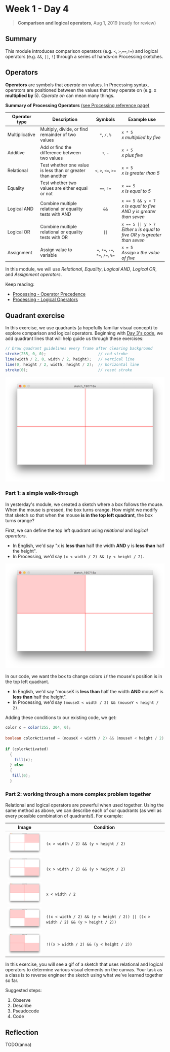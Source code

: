 # Week 1 - Day 4

> **Comparison and logical operators**, Aug 1, 2019 (ready for review)


## Summary
This module introduces comparison operators (e.g. `<`, `>`,`==`,`!=`) and logical operators (e.g. `&&`, `||`, `!`) through a series of hands-on Processing sketches.


## Operators

**Operators** are symbols that *operate* on values. In Processing syntax, operators are positioned between the values that they operate on (e.g. x **multiplied by** 5). *Operate on* can mean many things.

**Summary of Processing Operators** [(see Processing reference page)][1]

| Operator type  | Description | Symbols | Example use |
| -------------- | ----------- | :------:| ------- |
| Multiplicative | Multiply, divide, or find remainder of two values | `*`, `/`, `%` | `x * 5` <br> *x multiplied by five* |
| Additive       | Add or find the difference between two values | `+`, `-` | `x + 5` <br> *x plus five* |
| Relational     | Test whether one value is less than or greater than another | `<`, `>`, `<=`, `>=` | `x > 5` <br> *x is greater than 5* |
| Equality       | Test whether two values are either equal or not | `==`, `!=` | `x == 5` <br> *x is equal to 5* |
| Logical AND    | Combine multiple relational or equality tests with AND | `&&` | `x == 5 && y > 7` <br> *x is equal to five AND y is greater than seven* |
| Logical OR     | Combine multiple relational or equality tests with OR | `\|\|` | `x == 5 \|\| y > 7` <br> *Either x is equal to five OR y is greater than seven* |
| Assignment     | Assign value to variable | `=`, `+=`, `-=`, `*=`, `/=`, `%=` | `x = 5` <br> *Assign x the value of five* |

In this module, we will use *Relational*, *Equality*, *Logical AND*, *Logical OR*, and *Assignment operators*.

Keep reading:
* [Processing - Operator Precedence](https://processing.org/examples/operatorprecedence.html)
* [Processing - Logical Operators](https://processing.org/examples/logicaloperators.html)


## Quadrant exercise
In this exercise, we use quadrants (a hopefully familiar visual concept) to explore comparison and logical operators. Beginning with [Day 3's code][3], we add quadrant lines that will help guide us through these exercises:

```java
// Draw quadrant guidelines every frame after clearing background
stroke(255, 0, 0);                       // red stroke
line(width / 2, 0, width / 2, height);   // vertical line
line(0, height / 2, width, height / 2);  // horizontal line
stroke(0);                               // reset stroke
 ```
 
 ![quad_0000](readme_images/quad_0000.png)
 
### Part 1: a simple walk-through

In yesterday's module, we created a sketch where a box follows the mouse. When the mouse is pressed, the box turns orange.
How might we modify that sketch so that when the mouse **is in the top left quadrant**, the box turns orange?

First, we can define the top left quadrant using *relational* and *logical operators*.
*    In English, we'd say "x is **less than** half the width **AND** y is **less than** half the height".
*    In Processing, we'd say `(x < width / 2) && (y < height / 2)`.

![quad_0000](readme_images/quad_1000.png)

In our code, we want the box to change colors `if` the mouse's position is in the top left quadrant.
*    In English, we'd say "mouseX is **less than** half the width **AND** mouseY is **less than** half the height".
*    In Processing, we'd say `(mouseX < width / 2) && (mouseY < height / 2)`.

Adding these conditions to our existing code, we get:

```java
color c = color(255, 204, 0);

boolean colorActivated = (mouseX < width / 2) && (mouseY < height / 2);

if (colorActivated)
  {
    fill(c);
  } else
  {
   fill(0);
  } 
```

### Part 2: working through a more complex problem together

Relational and logical operators are powerful when used together. Using the same method as above, we can describe each of our quadrants (as well as every possible combination of quadrants!). For example: 

| Image | Condition |
| ----- | --------- |
| <img src="readme_images/quad_0100.png" width="150"/> | `(x > width / 2) && (y < height / 2)` |
| <img src="readme_images/quad_0010.png" width="150"/> | `(x > width / 2) && (y > height / 2)` |
| <img src="readme_images/quad_1100.png" width="150"/> | `x < width / 2` |
| <img src="readme_images/quad_1010.png" width="150"/> | `((x < width / 2) && (y < height / 2)) \|\| ((x > width / 2) && (y > height / 2))` |
| <img src="readme_images/quad_1011.png" width="150"/> | `!((x > width / 2) && (y < height / 2))` |

In this exercise, you will see a gif of a sketch that uses relational and logical operators to determine various visual elements on the canvas. Your task as a class is to reverse engineer the sketch using what we've learned together so far.

Suggested steps:

1)   Observe
2)   Describe
3)   Pseudocode
4)   Code


## Reflection
TODO(anna)


[1]: https://processing.org/examples/operatorprecedence.html
[2]: https://processing.org/examples/logicaloperators.html
[3]: https://github.com/mfadt-bootcamp-2019/code/blob/master/03_Conditions/day03_final_code/day03_final_code.pde
